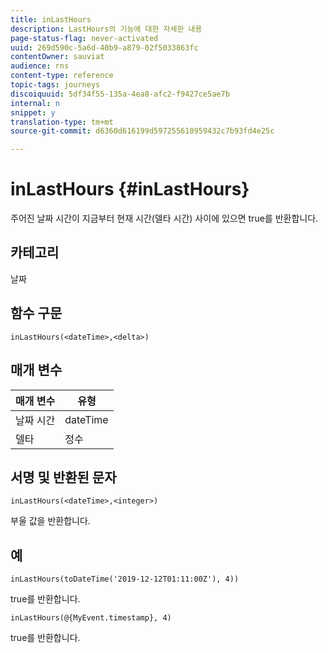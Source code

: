 ```yaml
---
title: inLastHours
description: LastHours의 기능에 대한 자세한 내용
page-status-flag: never-activated
uuid: 269d590c-5a6d-40b9-a879-02f5033863fc
contentOwner: sauviat
audience: rns
content-type: reference
topic-tags: journeys
discoiquuid: 5df34f55-135a-4ea8-afc2-f9427ce5ae7b
internal: n
snippet: y
translation-type: tm+mt
source-git-commit: d6360d616199d597255610959432c7b93fd4e25c

---
```



# inLastHours {#inLastHours}

주어진 날짜 시간이 지금부터 현재 시간(델타 시간) 사이에 있으면 true를 반환합니다.

## 카테고리

날짜

## 함수 구문

`inLastHours(<dateTime>,<delta>)`

## 매개 변수

| 매개 변수 | 유형 |
|-----------|------------------|
| 날짜 시간 | dateTime |
| 델타 | 정수 |

## 서명 및 반환된 문자

`inLastHours(<dateTime>,<integer>)`

부울 값을 반환합니다.

## 예

`inLastHours(toDateTime('2019-12-12T01:11:00Z'), 4))`

true를 반환합니다.

`inLastHours(@{MyEvent.timestamp}, 4)`

true를 반환합니다.
